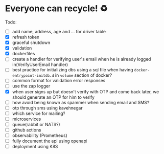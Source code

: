 # Everyone can recycle! ♻️

Todo:

- [ ] add name, address, age and ... for driver table
- [x] refresh token
- [x] graceful shutdown
- [x] validation
- [x] dockerfiles
- [ ] create a handler for verifying user's email when he is already logged in(VerifyUserEmail handler)
- [ ] best practice for initializing dbs using a sql file when having `docker-entrypoint-initdb.d` in `volume` section of docker?
- [ ] common format for validation error responses
- [ ] use the zap logger
- [x] when user signs up but doesn't verify with OTP and come back later, we should generate an OTP for him to verify 
- [ ] how avoid being known as spammer when sending email and SMS? 
- [ ] otp through sms using kavehnegar
- [ ] which service for mailing?
- [ ] microservices
- [ ] queue(rabbit or NATS?)
- [ ] github actions
- [ ] observability (Prometheus)
- [ ] fully document the api using openapi
- [ ] deployment using K8S